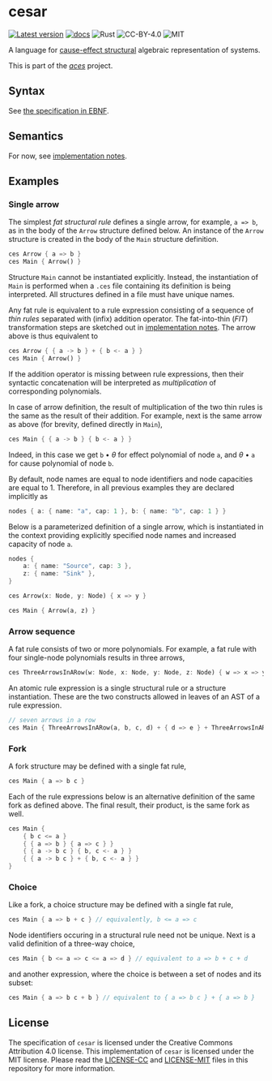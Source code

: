 cesar
=====
[![Latest version](https://img.shields.io/crates/v/cesar-lang.svg)](https://crates.io/crates/cesar-lang)
[![docs](https://docs.rs/cesar-lang/badge.svg)](https://docs.rs/cesar-lang)
![Rust](https://img.shields.io/badge/rust-nightly-brightgreen.svg)
![CC-BY-4.0](https://img.shields.io/badge/license-CC-blue.svg)
![MIT](https://img.shields.io/badge/license-MIT-blue.svg)

A language for [cause-effect
structural](https://link.springer.com/book/10.1007/978-3-030-20461-7)
algebraic representation of systems.

This is part of the [_aces_](https://github.com/k7f/aces) project.

## Syntax

See [the specification in EBNF](spec/cesar-syntax.ebnf).

## Semantics

For now, see [implementation notes](spec/implementation-notes.md).

## Examples

### Single arrow

The simplest _fat structural rule_ defines a single arrow, for
example, `a => b`, as in the body of the `Arrow` structure defined
below.  An instance of the `Arrow` structure is created in the body of
the `Main` structure definition.

```rust
ces Arrow { a => b }
ces Main { Arrow() }
```

Structure `Main` cannot be instantiated explicitly.  Instead, the
instantiation of `Main` is performed when a `.ces` file containing its
definition is being interpreted.  All structures defined in a file
must have unique names.

Any fat rule is equivalent to a rule expression consisting of a
sequence of _thin rules_ separated with (infix) addition operator.
The fat-into-thin (_FIT_) transformation steps are sketched out in
[implementation notes](spec/implementation-notes.md#fat-rules).  The
arrow above is thus equivalent to

```rust
ces Arrow { { a -> b } + { b <- a } }
ces Main { Arrow() }
```

If the addition operator is missing between rule expressions, then
their syntactic concatenation will be interpreted as _multiplication_
of corresponding polynomials.

In case of arrow definition, the result of multiplication of the two
thin rules is the same as the result of their addition.  For example,
next is the same arrow as above (for brevity, defined directly in
`Main`),

```rust
ces Main { { a -> b } { b <- a } }
```

Indeed, in this case we get `b` &bullet; _&theta;_ for effect
polynomial of node `a`, and _&theta;_ &bullet; `a` for cause
polynomial of node `b`.

By default, node names are equal to node identifiers and node
capacities are equal to 1.  Therefore, in all previous examples they are
declared implicitly as

```rust
nodes { a: { name: "a", cap: 1 }, b: { name: "b", cap: 1 } }
```

Below is a parameterized definition of a single arrow, which is
instantiated in the context providing explicitly specified node names
and increased capacity of node `a`.

```rust
nodes {
    a: { name: "Source", cap: 3 },
    z: { name: "Sink" },
}

ces Arrow(x: Node, y: Node) { x => y }

ces Main { Arrow(a, z) }
```

### Arrow sequence

A fat rule consists of two or more polynomials.  For example, a fat
rule with four single-node polynomials results in three arrows,

```rust
ces ThreeArrowsInARow(w: Node, x: Node, y: Node, z: Node) { w => x => y => z }
```

An atomic rule expression is a single structural rule or a structure
instantiation.  These are the two constructs allowed in leaves of an
AST of a rule expression.

```rust
// seven arrows in a row
ces Main { ThreeArrowsInARow(a, b, c, d) + { d => e } + ThreeArrowsInARow(e, f, g, h) }
```

### Fork

A fork structure may be defined with a single fat rule,

```rust
ces Main { a => b c }
```

Each of the rule expressions below is an alternative definition of the
same fork as defined above.  The final result, their product, is the
same fork as well.

```rust
ces Main {
    { b c <= a }
    { { a => b } { a => c } }
    { { a -> b c } { b, c <- a } }
    { { a -> b c } + { b, c <- a } }
}
```

### Choice

Like a fork, a choice structure may be defined with a single fat rule,

```rust
ces Main { a => b + c } // equivalently, b <= a => c
```

Node identifiers occuring in a structural rule need not be unique.
Next is a valid definition of a three-way choice,

```rust
ces Main { b <= a => c <= a => d } // equivalent to a => b + c + d
```

and another expression, where the choice is between a set of nodes and
its subset:

```rust
ces Main { a => b c + b } // equivalent to { a => b c } + { a => b }
```

## License

The specification of `cesar` is licensed under the Creative Commons
Attribution 4.0 license.  This implementation of `cesar` is licensed
under the MIT license.  Please read the [LICENSE-CC](LICENSE-CC) and
[LICENSE-MIT](LICENSE-MIT) files in this repository for more
information.
